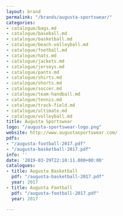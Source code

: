 ```yaml
---
layout: brand
permalink: "/brands/augusta-sportswear/"
categories:
- catalogue/bags.md
- catalogue/baseball.md
- catalogue/basketball.md
- catalogue/beach-volleyball.md
- catalogue/football.md
- catalogue/hats.md
- catalogue/jackets.md
- catalogue/jerseys.md
- catalogue/pants.md
- catalogue/shirts.md
- catalogue/shorts.md
- catalogue/soccer.md
- catalogue/team-handball.md
- catalogue/tennis.md
- catalogue/track-field.md
- catalogue/ultimate.md
- catalogue/volleyball.md
title: Augusta Sportswear
logo: "/augusta-sportswear-logo.png"
website: http://www.augustasportswear.com/
pdfs:
- "/augusta-football-2017.pdf"
- "/augusta-basketball-2017.pdf"
info: ''
date: '2019-03-29T22:18:11.000+00:00'
catalogues:
- title: Augusta Basketball
  pdf: "/augusta-basketball-2017.pdf"
  year: 2017
- title: Augusta Football
  pdf: "/augusta-football-2017.pdf"
  year: 2017

---
```

